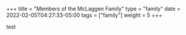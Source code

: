 +++
title = "Members of the McLaggen Family"
type = "family"
date = 2022-02-05T04:27:33-05:00
tags = ["family"]
weight = 5
+++

test
